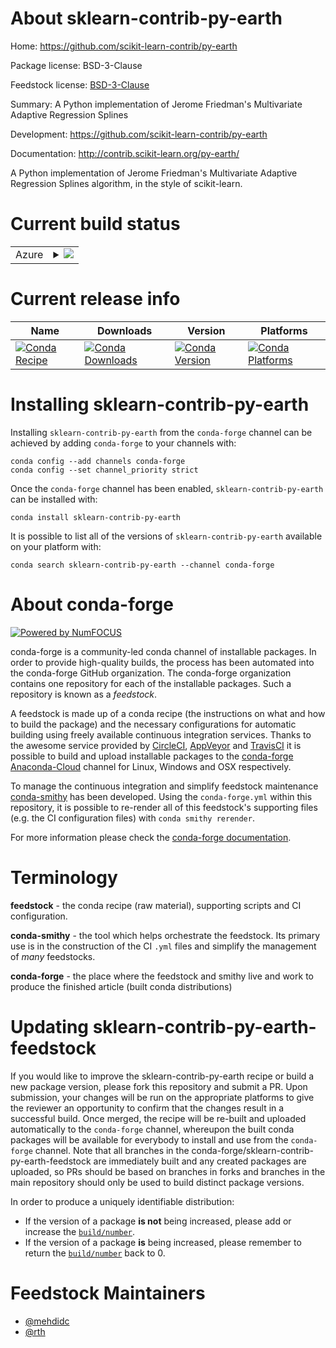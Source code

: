 About sklearn-contrib-py-earth
==============================

Home: https://github.com/scikit-learn-contrib/py-earth

Package license: BSD-3-Clause

Feedstock license: [BSD-3-Clause](https://github.com/conda-forge/sklearn-contrib-py-earth-feedstock/blob/master/LICENSE.txt)

Summary: A Python implementation of Jerome Friedman's Multivariate Adaptive Regression Splines


Development: https://github.com/scikit-learn-contrib/py-earth

Documentation: http://contrib.scikit-learn.org/py-earth/

A Python implementation of Jerome Friedman's Multivariate Adaptive Regression Splines algorithm, in the style of scikit-learn.


Current build status
====================


<table>
    
  <tr>
    <td>Azure</td>
    <td>
      <details>
        <summary>
          <a href="https://dev.azure.com/conda-forge/feedstock-builds/_build/latest?definitionId=5828&branchName=master">
            <img src="https://dev.azure.com/conda-forge/feedstock-builds/_apis/build/status/sklearn-contrib-py-earth-feedstock?branchName=master">
          </a>
        </summary>
        <table>
          <thead><tr><th>Variant</th><th>Status</th></tr></thead>
          <tbody><tr>
              <td>linux_64_numpy1.18python3.7.____cpython</td>
              <td>
                <a href="https://dev.azure.com/conda-forge/feedstock-builds/_build/latest?definitionId=5828&branchName=master">
                  <img src="https://dev.azure.com/conda-forge/feedstock-builds/_apis/build/status/sklearn-contrib-py-earth-feedstock?branchName=master&jobName=linux&configuration=linux_64_numpy1.18python3.7.____cpython" alt="variant">
                </a>
              </td>
            </tr><tr>
              <td>linux_64_numpy1.18python3.8.____cpython</td>
              <td>
                <a href="https://dev.azure.com/conda-forge/feedstock-builds/_build/latest?definitionId=5828&branchName=master">
                  <img src="https://dev.azure.com/conda-forge/feedstock-builds/_apis/build/status/sklearn-contrib-py-earth-feedstock?branchName=master&jobName=linux&configuration=linux_64_numpy1.18python3.8.____cpython" alt="variant">
                </a>
              </td>
            </tr><tr>
              <td>linux_64_numpy1.19python3.9.____cpython</td>
              <td>
                <a href="https://dev.azure.com/conda-forge/feedstock-builds/_build/latest?definitionId=5828&branchName=master">
                  <img src="https://dev.azure.com/conda-forge/feedstock-builds/_apis/build/status/sklearn-contrib-py-earth-feedstock?branchName=master&jobName=linux&configuration=linux_64_numpy1.19python3.9.____cpython" alt="variant">
                </a>
              </td>
            </tr><tr>
              <td>linux_64_numpy1.21python3.10.____cpython</td>
              <td>
                <a href="https://dev.azure.com/conda-forge/feedstock-builds/_build/latest?definitionId=5828&branchName=master">
                  <img src="https://dev.azure.com/conda-forge/feedstock-builds/_apis/build/status/sklearn-contrib-py-earth-feedstock?branchName=master&jobName=linux&configuration=linux_64_numpy1.21python3.10.____cpython" alt="variant">
                </a>
              </td>
            </tr><tr>
              <td>osx_64_numpy1.18python3.7.____cpython</td>
              <td>
                <a href="https://dev.azure.com/conda-forge/feedstock-builds/_build/latest?definitionId=5828&branchName=master">
                  <img src="https://dev.azure.com/conda-forge/feedstock-builds/_apis/build/status/sklearn-contrib-py-earth-feedstock?branchName=master&jobName=osx&configuration=osx_64_numpy1.18python3.7.____cpython" alt="variant">
                </a>
              </td>
            </tr><tr>
              <td>osx_64_numpy1.18python3.8.____cpython</td>
              <td>
                <a href="https://dev.azure.com/conda-forge/feedstock-builds/_build/latest?definitionId=5828&branchName=master">
                  <img src="https://dev.azure.com/conda-forge/feedstock-builds/_apis/build/status/sklearn-contrib-py-earth-feedstock?branchName=master&jobName=osx&configuration=osx_64_numpy1.18python3.8.____cpython" alt="variant">
                </a>
              </td>
            </tr><tr>
              <td>osx_64_numpy1.19python3.9.____cpython</td>
              <td>
                <a href="https://dev.azure.com/conda-forge/feedstock-builds/_build/latest?definitionId=5828&branchName=master">
                  <img src="https://dev.azure.com/conda-forge/feedstock-builds/_apis/build/status/sklearn-contrib-py-earth-feedstock?branchName=master&jobName=osx&configuration=osx_64_numpy1.19python3.9.____cpython" alt="variant">
                </a>
              </td>
            </tr><tr>
              <td>osx_64_numpy1.21python3.10.____cpython</td>
              <td>
                <a href="https://dev.azure.com/conda-forge/feedstock-builds/_build/latest?definitionId=5828&branchName=master">
                  <img src="https://dev.azure.com/conda-forge/feedstock-builds/_apis/build/status/sklearn-contrib-py-earth-feedstock?branchName=master&jobName=osx&configuration=osx_64_numpy1.21python3.10.____cpython" alt="variant">
                </a>
              </td>
            </tr><tr>
              <td>win_64_numpy1.18python3.7.____cpython</td>
              <td>
                <a href="https://dev.azure.com/conda-forge/feedstock-builds/_build/latest?definitionId=5828&branchName=master">
                  <img src="https://dev.azure.com/conda-forge/feedstock-builds/_apis/build/status/sklearn-contrib-py-earth-feedstock?branchName=master&jobName=win&configuration=win_64_numpy1.18python3.7.____cpython" alt="variant">
                </a>
              </td>
            </tr><tr>
              <td>win_64_numpy1.18python3.8.____cpython</td>
              <td>
                <a href="https://dev.azure.com/conda-forge/feedstock-builds/_build/latest?definitionId=5828&branchName=master">
                  <img src="https://dev.azure.com/conda-forge/feedstock-builds/_apis/build/status/sklearn-contrib-py-earth-feedstock?branchName=master&jobName=win&configuration=win_64_numpy1.18python3.8.____cpython" alt="variant">
                </a>
              </td>
            </tr><tr>
              <td>win_64_numpy1.19python3.9.____cpython</td>
              <td>
                <a href="https://dev.azure.com/conda-forge/feedstock-builds/_build/latest?definitionId=5828&branchName=master">
                  <img src="https://dev.azure.com/conda-forge/feedstock-builds/_apis/build/status/sklearn-contrib-py-earth-feedstock?branchName=master&jobName=win&configuration=win_64_numpy1.19python3.9.____cpython" alt="variant">
                </a>
              </td>
            </tr><tr>
              <td>win_64_numpy1.21python3.10.____cpython</td>
              <td>
                <a href="https://dev.azure.com/conda-forge/feedstock-builds/_build/latest?definitionId=5828&branchName=master">
                  <img src="https://dev.azure.com/conda-forge/feedstock-builds/_apis/build/status/sklearn-contrib-py-earth-feedstock?branchName=master&jobName=win&configuration=win_64_numpy1.21python3.10.____cpython" alt="variant">
                </a>
              </td>
            </tr>
          </tbody>
        </table>
      </details>
    </td>
  </tr>
</table>

Current release info
====================

| Name | Downloads | Version | Platforms |
| --- | --- | --- | --- |
| [![Conda Recipe](https://img.shields.io/badge/recipe-sklearn--contrib--py--earth-green.svg)](https://anaconda.org/conda-forge/sklearn-contrib-py-earth) | [![Conda Downloads](https://img.shields.io/conda/dn/conda-forge/sklearn-contrib-py-earth.svg)](https://anaconda.org/conda-forge/sklearn-contrib-py-earth) | [![Conda Version](https://img.shields.io/conda/vn/conda-forge/sklearn-contrib-py-earth.svg)](https://anaconda.org/conda-forge/sklearn-contrib-py-earth) | [![Conda Platforms](https://img.shields.io/conda/pn/conda-forge/sklearn-contrib-py-earth.svg)](https://anaconda.org/conda-forge/sklearn-contrib-py-earth) |

Installing sklearn-contrib-py-earth
===================================

Installing `sklearn-contrib-py-earth` from the `conda-forge` channel can be achieved by adding `conda-forge` to your channels with:

```
conda config --add channels conda-forge
conda config --set channel_priority strict
```

Once the `conda-forge` channel has been enabled, `sklearn-contrib-py-earth` can be installed with:

```
conda install sklearn-contrib-py-earth
```

It is possible to list all of the versions of `sklearn-contrib-py-earth` available on your platform with:

```
conda search sklearn-contrib-py-earth --channel conda-forge
```


About conda-forge
=================

[![Powered by
NumFOCUS](https://img.shields.io/badge/powered%20by-NumFOCUS-orange.svg?style=flat&colorA=E1523D&colorB=007D8A)](https://numfocus.org)

conda-forge is a community-led conda channel of installable packages.
In order to provide high-quality builds, the process has been automated into the
conda-forge GitHub organization. The conda-forge organization contains one repository
for each of the installable packages. Such a repository is known as a *feedstock*.

A feedstock is made up of a conda recipe (the instructions on what and how to build
the package) and the necessary configurations for automatic building using freely
available continuous integration services. Thanks to the awesome service provided by
[CircleCI](https://circleci.com/), [AppVeyor](https://www.appveyor.com/)
and [TravisCI](https://travis-ci.com/) it is possible to build and upload installable
packages to the [conda-forge](https://anaconda.org/conda-forge)
[Anaconda-Cloud](https://anaconda.org/) channel for Linux, Windows and OSX respectively.

To manage the continuous integration and simplify feedstock maintenance
[conda-smithy](https://github.com/conda-forge/conda-smithy) has been developed.
Using the ``conda-forge.yml`` within this repository, it is possible to re-render all of
this feedstock's supporting files (e.g. the CI configuration files) with ``conda smithy rerender``.

For more information please check the [conda-forge documentation](https://conda-forge.org/docs/).

Terminology
===========

**feedstock** - the conda recipe (raw material), supporting scripts and CI configuration.

**conda-smithy** - the tool which helps orchestrate the feedstock.
                   Its primary use is in the construction of the CI ``.yml`` files
                   and simplify the management of *many* feedstocks.

**conda-forge** - the place where the feedstock and smithy live and work to
                  produce the finished article (built conda distributions)


Updating sklearn-contrib-py-earth-feedstock
===========================================

If you would like to improve the sklearn-contrib-py-earth recipe or build a new
package version, please fork this repository and submit a PR. Upon submission,
your changes will be run on the appropriate platforms to give the reviewer an
opportunity to confirm that the changes result in a successful build. Once
merged, the recipe will be re-built and uploaded automatically to the
`conda-forge` channel, whereupon the built conda packages will be available for
everybody to install and use from the `conda-forge` channel.
Note that all branches in the conda-forge/sklearn-contrib-py-earth-feedstock are
immediately built and any created packages are uploaded, so PRs should be based
on branches in forks and branches in the main repository should only be used to
build distinct package versions.

In order to produce a uniquely identifiable distribution:
 * If the version of a package **is not** being increased, please add or increase
   the [``build/number``](https://docs.conda.io/projects/conda-build/en/latest/resources/define-metadata.html#build-number-and-string).
 * If the version of a package **is** being increased, please remember to return
   the [``build/number``](https://docs.conda.io/projects/conda-build/en/latest/resources/define-metadata.html#build-number-and-string)
   back to 0.

Feedstock Maintainers
=====================

* [@mehdidc](https://github.com/mehdidc/)
* [@rth](https://github.com/rth/)

